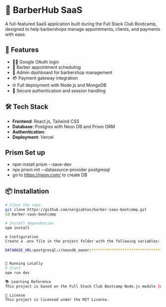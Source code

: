 # 💈 BarberHub SaaS

A full-featured SaaS application built during the Full Stack Club Bootcamp, designed to help barbershops manage appointments, clients, and payments with ease.

## 🚀 Features

- 🧑‍💼 Google OAuth login
- 📅 Barber appointment scheduling
- 🏪 Admin dashboard for barbershop management
- 💳 Payment gateway integration
- 🌐 Full deployment with Node.js and MongoDB
- 🔐 Secure authentication and session handling

## 🛠️ Tech Stack

- **Frontend**: React.js, Tailwind CSS
- **Database**: Postgres with Neon DB and Prism ORM
- **Authentication**:
- **Deployment**: Vercel

## Prism Set up

- npm install prism --save-dev
- npx prism init --datasource-provider postgresql
- go to https://neon.com/ to create DB

## 📦 Installation

```bash
# Clone the repo
git clone https://github.com/sergiobtos/barber-saas-bootcamp.git
cd barber-saas-bootcamp

# Install dependencies
npm install

⚙️ Configuration
Create a .env file in the project folder with the following variables:

DATABASE_URL=postgresql://neondb_owner:********************************/neondb


🧪 Running Locally
# Start
npm run dev

📚 Learning Reference
This project is based on the Full Stack Club Bootcamp Node.js module (data-url="https://alunos.fullstackclub.com.br/area/produto/item/5175248"), with updated Mongoose connection using async/await and try-catch for error handling.

📄 License
This project is licensed under the MIT License.
```

